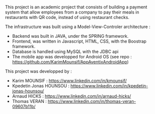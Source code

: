 This project is an academic project that consists of building a payment system that allow employees from a company to pay their meals in restaurants with QR code, instead of using restaurant checks.

The infrastructure was built using a Model-View-Controler architecture :
- Backend was built in JAVA, under the SPRING framework.
- Frontend, was written in Javascript, HTML, CSS, with the Boostrap framework.
- Database is handled using MySQL with the JDBC api
- The mobile app was developped for Android OS (see repo : https://github.com/KarimMounsif/AppAventixAndroidApp)

This project was developped by :
- Karim MOUNSIF : https://www.linkedin.com/in/kmounsif/
- Kpedetin Jonas HOUNSOU : https://www.linkedin.com/in/kpedetin-jonas-hounsou/
- Arnaud HICKS : https://www.linkedin.com/in/arnaud-hicks/
- Thomas VERAN : https://www.linkedin.com/in/thomas-veran-09607b11b/

